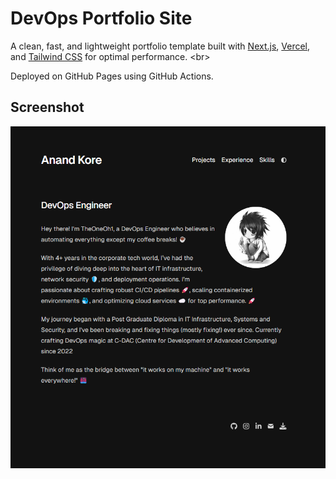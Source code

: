 # DevOps Portfolio Site

A clean, fast, and lightweight portfolio template built with [Next.js](https://nextjs.org/), [Vercel](https://vercel.com/), and [Tailwind CSS](https://tailwindcss.com/) for optimal performance.
<br\>

Deployed on GitHub Pages using GitHub Actions.

## Screenshot

![](public/screenshot.png)

